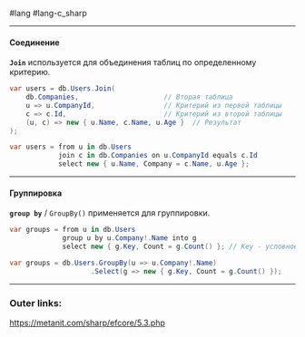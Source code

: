 #lang #lang-c_sharp 

---
#### **Соединение**
**`Join`** используется для объединения таблиц по определенному критерию.

  ```csharp
  var users = db.Users.Join(
      db.Companies,                     // Вторая таблица
      u => u.CompanyId,                 // Критерий из первой таблицы
      c => c.Id,                        // Критерий из второй таблицы
      (u, c) => new { u.Name, c.Name, u.Age }  // Результат
  );
  ```

  ```csharp
  var users = from u in db.Users
              join c in db.Companies on u.CompanyId equals c.Id
              select new { u.Name, Company = c.Name, u.Age };
  ```

---
#### **Группировка**
**`group by`** / `GroupBy()` применяется для группировки.

  ```csharp
  var groups = from u in db.Users
               group u by u.Company!.Name into g
               select new { g.Key, Count = g.Count() }; // Key - условное обозначение ключа группировки (Company.Name)
  ```

  ```csharp
  var groups = db.Users.GroupBy(u => u.Company!.Name)
                      .Select(g => new { g.Key, Count = g.Count() });
  ```

---
### Outer links:
https://metanit.com/sharp/efcore/5.3.php